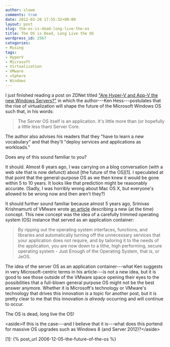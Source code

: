 ```yaml
---
author: slowe
comments: true
date: 2012-03-28 17:55:32+00:00
layout: post
slug: the-os-is-dead-long-live-the-os
title: The OS is Dead, Long Live the OS
wordpress_id: 2567
categories:
- Musing
tags:
- HyperV
- Microsoft
- Virtualization
- VMware
- vSphere
- Windows
---
```


I just finished reading a post on ZDNet titled ["Are Hyper-V and App-V the new Windows Servers?"](http://www.zdnet.com/blog/virtualization/are-hyper-v-and-app-v-the-new-windows-servers/4778) in which the author---Ken Hess---postulates that the rise of virtualization will shape the future of the Microsoft Windows OS such that, in his words:

>The Server OS itself is an application. It's little more than (or hopefully a little less than) Server Core.

The author also advises his readers that they "have to learn a new vocabulary" and that they'll "deploy services and applications as workloads."

Does any of this sound familiar to you?

It should. Almost 6 years ago, I was carrying on a blog conversation (with a web site that is now defunct) about [the future of the OS][1]. I speculated at that point that the general-purpose OS as we then knew it would be gone within 5 to 10 years. It looks like that prediction might be reasonably accurate. (Sadly, I was horribly wrong about Mac OS X, but everyone's allowed to be wrong now and then aren't they?)

It should further sound familiar because almost 5 years ago, Srinivas Krishnamurti of VMware wrote [an article](http://blogs.vmware.com/console/2007/07/get-juiced.html) describing a new (at the time) concept. This new concept was the idea of a carefully trimmed operating system (OS) instance that served as an application container:

>By ripping out the operating system interfaces, functions, and libraries and automatically turning off the unnecessary services that your application does not require, and by tailoring it to the needs of the application, you are now down to a lithe, high performing, secure operating system - Just Enough of the Operating System, that is, or JeOS.

The idea of the server OS as an application container---what Ken suggests in very Microsoft-centric terms in his article---is not a new idea, but it is good to see those outside of the VMware space opening their eyes to the possibilities that a full-blown general purpose OS might not be the best answer anymore. Whether it is Microsoft's technology or VMware's technology that drives this innovation is a topic for another post, but it is pretty clear to me that this innovation _is already_ occurring and will continue to occur.

The OS is dead, long live the OS!

&lt;aside&gt;If this is the case---and I believe that it is---what does this portend for massive OS upgrades such as Windows 8 (and Server 2012)?&lt;/aside&gt;

[1]: {% post_url 2006-12-05-the-future-of-the-os %}
